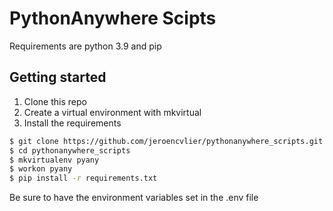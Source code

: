 # PythonAnywhere Scipts

Requirements are python 3.9 and pip

Getting started
---------------
1. Clone this repo
2. Create a virtual environment with mkvirtual
3. Install the requirements

```bash
$ git clone https://github.com/jeroencvlier/pythonanywhere_scripts.git
$ cd pythonanywhere_scripts
$ mkvirtualenv pyany
$ workon pyany
$ pip install -r requirements.txt
```

Be sure to have the environment variables set in the .env file


